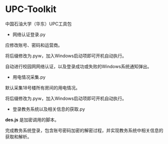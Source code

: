 # UPC-Toolkit
 中国石油大学（华东）UPC工具包

- 网络认证登录.py

应修改账号、密码和运营商。

将后缀修改为.pyw，加入Windows启动项即可开机自动执行。

自动进行校园网网络认证，以及登录成功或失败的Windows系统通知弹出。

- 用电情况采集.py

默认采集18号楼所有房间的用电情况。

将后缀修改为.pyw，加入Windows启动项即可开机自动执行。

- 登录教务系统以及相关信息的获取.py

**des.js** 是加密调用的脚本。

完成教务系统登录，包含账号密码加密的解密过程，并实现教务系统中相关信息的获取和解析。